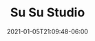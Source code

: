 ---
title: "Su Su Studio"
date: 2021-01-05T21:09:48-06:00
location: Nashville
display_date: January 2021
tags: [photos]
footer:
banner: susustudio-Pano.jpg
draft: false
---